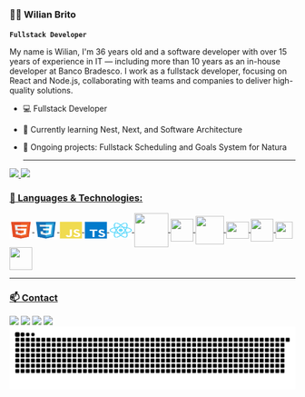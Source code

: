 ### 👨‍💻 Wilian Brito

**`Fullstack Developer`**

My name is Wilian, I'm 36 years old and a software developer with over 15 years of experience in IT — including more than 10 years as an in-house developer at Banco Bradesco. I work as a fullstack developer, focusing on React and Node.js, collaborating with teams and companies to deliver high-quality solutions.

- 💻 Fullstack Developer
- 🌱 Currently learning Nest, Next, and Software Architecture
- 🚀 Ongoing projects: Fullstack Scheduling and Goals System for Natura

  <hr>

<div align="left">
  <a href="https://github.com/Wilianbps">
  <img height="180em" src="https://github-readme-stats.vercel.app/api?username=Wilianbps&show_icons=true&theme=dracula&include_all_commits=true&count_private=true"/>
  <img height="180em" src="https://github-readme-stats.vercel.app/api/top-langs/?username=Wilianbps&layout=compact&langs_count=7&theme=dracula"/>
</div> 
  
   <h3> 🔧 Languages & Technologies: </h3>
  
<div style="display: inline_block">
<img align="center" alt="Wil-HTML" height="30" width="40" src="https://raw.githubusercontent.com/devicons/devicon/master/icons/html5/html5-original.svg">
<img align="center" alt="Wil-CSS" height="30" width="40" src="https://raw.githubusercontent.com/devicons/devicon/master/icons/css3/css3-original.svg"> 
<img align="center" alt="Wil-Js" height="30" width="40" src="https://raw.githubusercontent.com/devicons/devicon/master/icons/javascript/javascript-plain.svg">
<img align="center" alt="Wil-Ts" height="30" width="40" src="https://raw.githubusercontent.com/devicons/devicon/master/icons/typescript/typescript-plain.svg">
<img align="center" alt="Wil-React" height="30" width="40" src="https://raw.githubusercontent.com/devicons/devicon/master/icons/react/react-original.svg">
<img align="center" src="https://cdn.jsdelivr.net/gh/devicons/devicon@latest/icons/nodejs/nodejs-original-wordmark.svg"  height="60" width="60"/>
<img  align="center" src="https://cdn.jsdelivr.net/gh/devicons/devicon@latest/icons/nextjs/nextjs-original.svg" height="40" width="40"/>
<img align="center" src="https://cdn.jsdelivr.net/gh/devicons/devicon@latest/icons/nestjs/nestjs-original-wordmark.svg" height="50" width="50"/> 
<img align="center" src="https://cdn.jsdelivr.net/gh/devicons/devicon@latest/icons/insomnia/insomnia-original.svg" height="30" width="40"/>
<img align="center" src="https://cdn.jsdelivr.net/gh/devicons/devicon@latest/icons/docker/docker-original.svg" height="40" width="40"/>
<img align="center" src="https://cdn.jsdelivr.net/gh/devicons/devicon@latest/icons/microsoftsqlserver/microsoftsqlserver-original.svg" height="30" width="30"/>
<img align="center" src="https://cdn.jsdelivr.net/gh/devicons/devicon@latest/icons/postgresql/postgresql-plain-wordmark.svg" height="40" width="40"/>
          
</div>             
                  
  <hr>
<div> 
  <h3> 📫 Contact </h3>
   <a href="https://www.linkedin.com/in/wilian-brito-b501521b4/" target="_blank"><img src="https://img.shields.io/badge/-LinkedIn-%230077B5?style=for-the-badge&logo=linkedin&logoColor=white" target="_blank"></a>
   <a href="https://wa.me/5511930156542" target="_blank"><img src="https://img.shields.io/badge/WhatsApp-25D366?style=for-the-badge&logo=whatsapp&logoColor=white" target="_blank"></a>
  <a href="https://instagram.com/wilianbps" target="_blank"><img src="https://img.shields.io/badge/-Instagram-%23E4405F?style=for-the-badge&logo=instagram&logoColor=white" target="_blank"></a>
  <a href = "mailto:wilianbpk@gmail.com"><img src="https://img.shields.io/badge/-Gmail-%23333?style=for-the-badge&logo=gmail&logoColor=white" target="_blank"></a>
 
 
 <div align=center>
   
<img src="https://raw.githubusercontent.com/Wilianbps/Wilianbps/output/snake.svg" alt="Snake animation" />

 </div> 

 
</div>

<!--
**Wilianbps/Wilianbps** is a ✨ _special_ ✨ repository because its `README.md` (this file) appears on your GitHub profile.

Here are some ideas to get you started:

- 🔭 Hoje trabalho com front-end
- 🌱 Estudando NEXT
- 👯 I’m looking to collaborate on ...
- 🤔 I’m looking for help with ...
- 💬 Ask me about ...
- 📫 How to reach me: ...
- 😄 Pronouns: ...
- ⚡ Fun fact: ...
-->
